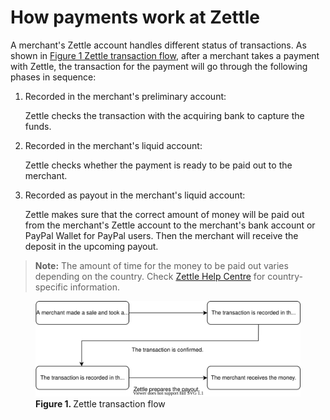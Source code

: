 How payments work at Zettle
===
A merchant's Zettle account handles different status of transactions. As shown in [Figure 1 Zettle transaction flow](#Zettle-transaction-flow), after a merchant takes a payment with Zettle, the transaction for the payment will go through the following phases in sequence:
1. Recorded in the merchant's preliminary account:
 
   Zettle checks the transaction with the acquiring bank to capture the funds.
   
2. Recorded in the merchant's liquid account:

   Zettle checks whether the payment is ready to be paid out to the merchant.
   
3. Recorded as payout in the merchant's liquid account: 
  
   Zettle makes sure that the correct amount of money will be paid out from the merchant's Zettle account to the merchant's bank account or PayPal Wallet for PayPal users. Then the merchant will receive the deposit in the upcoming payout.
   
> **Note:** The amount of time for the money to be paid out varies depending on the country. Check [Zettle Help Centre](https://www.zettle.com/gb/help/articles/1084784-deposits) for country-specific information.

<figure ><img id="Zettle-transaction-flow" src="../images/Zettle-transaction-flow.svg" alt="This transaction flow shows how Zettle handles payments." >  <figcaption><b>Figure 1. </b>Zettle transaction flow</figcaption></figure>

